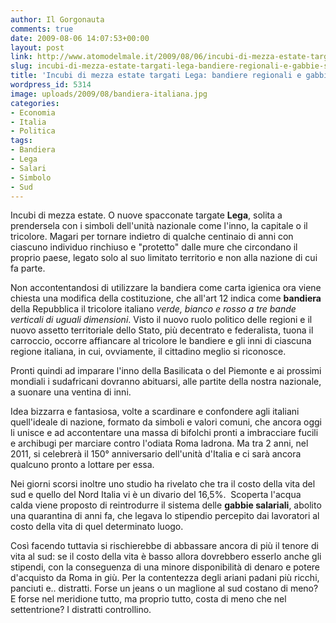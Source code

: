 ```yaml
---
author: Il Gorgonauta
comments: true
date: 2009-08-06 14:07:53+00:00
layout: post
link: http://www.atomodelmale.it/2009/08/06/incubi-di-mezza-estate-targati-lega-bandiere-regionali-e-gabbie-salariali/
slug: incubi-di-mezza-estate-targati-lega-bandiere-regionali-e-gabbie-salariali
title: 'Incubi di mezza estate targati Lega: bandiere regionali e gabbie salariali. '
wordpress_id: 5314
image: uploads/2009/08/bandiera-italiana.jpg
categories:
- Economia
- Italia
- Politica
tags:
- Bandiera
- Lega
- Salari
- Simbolo
- Sud
---
```


Incubi di mezza estate. O nuove spacconate targate **Lega**, solita a prendersela con i simboli dell'unità nazionale come l'inno, la capitale o il tricolore. Magari per tornare indietro di qualche centinaio di anni con ciascuno individuo rinchiuso e "protetto" dalle mure che circondano il proprio paese, legato solo al suo limitato territorio e non alla nazione di cui fa parte.

Non accontentandosi di utilizzare la bandiera come carta igienica ora viene chiesta una modifica della costituzione, che all'art 12 indica come **bandiera** della Repubblica il tricolore italiano _verde, bianco e rosso a tre bande verticali di uguali dimensioni_. Visto il nuovo ruolo politico delle regioni e il nuovo assetto territoriale dello Stato, più decentrato e federalista, tuona il carroccio, occorre affiancare al tricolore le bandiere e gli inni di ciascuna regione italiana, in cui, ovviamente, il cittadino meglio si riconosce.

Pronti quindi ad imparare l'inno della Basilicata o del Piemonte e ai prossimi mondiali i sudafricani dovranno abituarsi, alle partite della nostra nazionale, a suonare una ventina di inni.

Idea bizzarra e fantasiosa, volte a scardinare e confondere agli italiani quell'ideale di nazione, formato da simboli e valori comuni, che ancora oggi li unisce e ad accontentare una massa di bifolchi pronti a imbracciare fucili e archibugi per marciare contro l'odiata Roma ladrona. Ma tra 2 anni, nel 2011, si celebrerà il 150° anniversario dell'unità d'Italia e ci sarà ancora qualcuno pronto a lottare per essa.

Nei giorni scorsi inoltre uno studio ha rivelato che tra il costo della vita del sud e quello del Nord Italia vi è un divario del 16,5%.  Scoperta l'acqua calda viene proposto di reintrodurre il sistema delle **gabbie salariali**, abolito una quarantina di anni fa, che legava lo stipendio percepito dai lavoratori al costo della vita di quel determinato luogo.

Così facendo tuttavia si rischierebbe di abbassare ancora di più il tenore di vita al sud: se il costo della vita è basso allora dovrebbero esserlo anche gli stipendi, con la conseguenza di una minore disponibilità di denaro e potere d'acquisto da Roma in giù. Per la contentezza degli ariani padani più ricchi, panciuti e.. distratti. Forse un jeans o un maglione al sud costano di meno? E forse nel meridione tutto, ma proprio tutto, costa di meno che nel settentrione? I distratti controllino.
